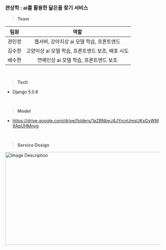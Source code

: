 ### 관상학 : ai를 활용한 닮은꼴 찾기 서비스

> **Team**

|팀원|역할|
|:---:|:---:|
|권민정|웹서버, 강아지상 ai 모델 학습, 프론트엔드|
|김수한|고양이상 ai 모델 학습, 프론트엔드 보조, 배포 시도|
|배수한|연예인상 ai 모델 학습, 프론트엔드 보조|
<br>

> **Tech**
- Django 5.0.6
<br>

> **Model**
- https://drive.google.com/drive/folders/1aZBNbeJ4JYrcnUmsUKxGvWM9ApUHMnvg
<br>

> **Service Design**
<img src="https://github.com/nyryngji/ai_physiognomy/assets/105197496/8c07012c-01ba-402c-919e-82d34ad12c32" alt="Image Description" width="700" height="300"/>
